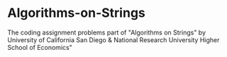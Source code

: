 # Algorithms-on-Strings
The coding assignment problems part of "Algorithms on Strings" by University of California San Diego &amp; National Research University Higher School of Economics"
